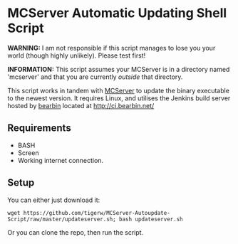 MCServer Automatic Updating Shell Script
==========================

**WARNING:** I am not responsible if this script manages to lose you your world (though highly unlikely). Please test first!

**INFORMATION:** This script assumes your MCServer is in a directory named 'mcserver' and that you are currently *outside* that directory.

This script works in tandem with [MCServer](http://mc-server.org/) to update the binary executable to the newest version.
It requires Linux, and utilises the Jenkins build server hosted by [bearbin](https://github.com/bearbin/) located at http://ci.bearbin.net/

Requirements
------------

 * BASH
 * Screen
 * Working internet connection.

Setup
-----

You can either just download it:

    wget https://github.com/tigerw/MCServer-Autoupdate-Script/raw/master/updateserver.sh; bash updateserver.sh
 
Or you can clone the repo, then run the script.
